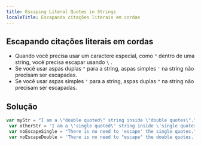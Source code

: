 ```yaml
---
title: Escaping Literal Quotes in Strings
localeTitle: Escapando citações literais em cordas
---
```

## Escapando citações literais em cordas

*   Quando você precisa usar um caractere especial, como `"` dentro de uma string, você precisa escapar usando `\` .
*   Se você usar aspas duplas `"` para a string, aspas simples `'` na string não precisam ser escapadas.
*   Se você usar aspas simples `'` para a string, aspas duplas `"` na string não precisam ser escapadas.

## Solução

```javascript
var myStr = "I am a \"double quoted\" string inside \"double quotes\"."; 
 var otherStr = 'I am a \'single quoted\' string inside \'single quotes\'.'; 
 var noEscapeSingle = "There is no need to 'escape' the single quotes."; 
 var noEscapeDouble = 'There is no need to "escape" the double quotes.'; 

```